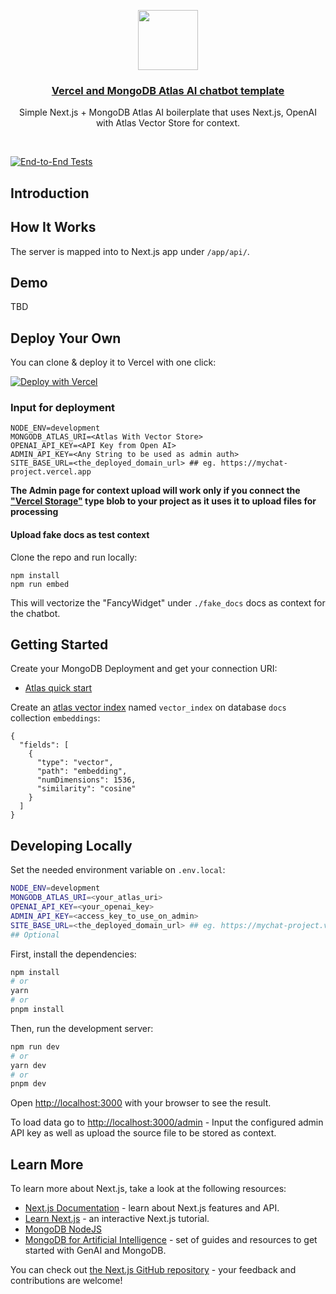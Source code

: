 <p align="center">
  <a href="https://nextjs-fastapi-starter.vercel.app/">
    <img src="https://assets.vercel.com/image/upload/v1588805858/repositories/vercel/logo.png" height="96">
    <h3 align="center">Vercel and MongoDB Atlas AI chatbot template</h3>
  </a>
</p>

<p align="center">Simple Next.js + MongoDB Atlas AI boilerplate that uses Next.js, OpenAI with Atlas Vector Store for context.</p>

<br/>

[![End-to-End Tests](https://github.com/mongodb-developer/vercel-ai-vector-search-template/actions/workflows/main.yml/badge.svg?branch=main)](https://github.com/mongodb-developer/vercel-ai-vector-search-template/actions/workflows/main.yml)

## Introduction

## How It Works

The server is mapped into to Next.js app under `/app/api/`.


## Demo

TBD

## Deploy Your Own

You can clone & deploy it to Vercel with one click:

[![Deploy with Vercel](https://vercel.com/button)](https://vercel.com/new/clone?repository-url=https%3A%2F%2Fgithub.com%2Fmongodb-developer%2Fvercel-ai-vector-search-template&env=MONGODB_ATLAS_URI,OPENAI_API_KEY,ADMIN_API_KEY,SITE_BASE_URL,NODE_ENV)

### Input for deployment
```
NODE_ENV=development
MONGODB_ATLAS_URI=<Atlas With Vector Store>
OPENAI_API_KEY=<API Key from Open AI>
ADMIN_API_KEY=<Any String to be used as admin auth>
SITE_BASE_URL=<the_deployed_domain_url> ## eg. https://mychat-project.vercel.app

```



**The Admin page for context upload will work only if you connect the ["Vercel Storage"](https://vercel.com/docs/storage/vercel-blob) type blob to your project as it uses it to upload files for processing**

#### Upload fake docs as test context

Clone the repo and run locally:
```
npm install
npm run embed
```

This will vectorize the "FancyWidget" under `./fake_docs` docs as context for the chatbot.


## Getting Started

Create your MongoDB Deployment and get your connection URI:
- [Atlas quick start](https://www.mongodb.com/docs/atlas/getting-started/)

Create an [atlas vector index](https://www.mongodb.com/docs/atlas/atlas-vector-search/create-index/) named `vector_index` on database `docs` collection ```embeddings```:
```
{
  "fields": [
    {
      "type": "vector",
      "path": "embedding",
      "numDimensions": 1536,
      "similarity": "cosine"
    }
  ]
}
```

## Developing Locally

Set the needed environment variable on `.env.local`:
```bash
NODE_ENV=development
MONGODB_ATLAS_URI=<your_atlas_uri>
OPENAI_API_KEY=<your_openai_key>
ADMIN_API_KEY=<access_key_to_use_on_admin>
SITE_BASE_URL=<the_deployed_domain_url> ## eg. https://mychat-project.vercel.app
## Optional

```

First, install the dependencies:

```bash
npm install
# or
yarn
# or
pnpm install
```

Then, run the development server:

```bash
npm run dev
# or
yarn dev
# or
pnpm dev
```

Open [http://localhost:3000](http://localhost:3000) with your browser to see the result.

To load data go to [http://localhost:3000/admin](http://localhost:3000/admin) - Input the configured admin API key as well as upload the source file to be stored as context.

## Learn More

To learn more about Next.js, take a look at the following resources:

- [Next.js Documentation](https://nextjs.org/docs) - learn about Next.js features and API.
- [Learn Next.js](https://nextjs.org/learn) - an interactive Next.js tutorial.
- [MongoDB NodeJS](https://www.mongodb.com/docs/drivers/node/current/)
- [MongoDB for Artificial Intelligence](https://www.mongodb.com/use-cases/artificial-intelligence) - set of guides and resources to get started with GenAI and MongoDB.

You can check out [the Next.js GitHub repository](https://github.com/vercel/next.js/) - your feedback and contributions are welcome!
